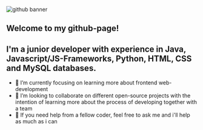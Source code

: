 ![github banner](https://user-images.githubusercontent.com/82142829/176301606-25ae68b4-56f3-469f-b06a-3ca1e42b5667.png)

## Welcome to my github-page!

## I'm a junior developer with experience in Java, Javascript/JS-Frameworks, Python, HTML, CSS and MySQL databases. 

- 🌱 I’m currently focusing on learning more about frontend web-development
- 👯 I’m looking to collaborate on different open-source projects with the intention of learning more about the process of developing together with a team
- 💬 If you need help from a fellow coder, feel free to ask me and i'll help as much as i can

<!--
**olof-sky/olof-sky** is a ✨ _special_ ✨ repository because its `README.md` (this file) appears on your GitHub profile.

Here are some ideas to get you started:

- 🔭 I’m currently working on ...
- 🌱 I’m currently learning ...
- 👯 I’m looking to collaborate on ...
- 🤔 I’m looking for help with ...
- 💬 Ask me about ...
- 📫 How to reach me: ...
- 😄 Pronouns: ...
- ⚡ Fun fact: ...
-->
